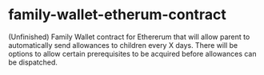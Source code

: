 # family-wallet-etherum-contract
(Unfinished) Family Wallet contract for Ethererum that will allow parent to automatically send allowances to children every X days. There will be options to allow certain prerequisites to be acquired before allowances can be dispatched. 
